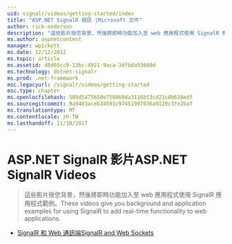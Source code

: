 ```yaml
---
uid: signalr/videos/getting-started/index
title: "ASP.NET SignalR 視訊 |Microsoft 文件"
author: rick-anderson
description: "這些影片授您背景，然後將即時功能加入至 web 應用程式使用 SignalR 應用程式範例。"
ms.author: aspnetcontent
manager: wpickett
ms.date: 12/12/2012
ms.topic: article
ms.assetid: d8d03cc9-13bc-4921-9aca-3dfbda53660d
ms.technology: dotnet-signalr
ms.prod: .net-framework
msc.legacyurl: /signalr/videos/getting-started
msc.type: chapter
ms.openlocfilehash: 509d5475650e758960da3116b53cd21c0b628edf
ms.sourcegitcommit: 9a9483aceb34591c97451997036a9120c3fe2baf
ms.translationtype: MT
ms.contentlocale: zh-TW
ms.lasthandoff: 11/10/2017
---
```

<a name="aspnet-signalr-videos"></a><span data-ttu-id="61aea-103">ASP.NET SignalR 影片</span><span class="sxs-lookup"><span data-stu-id="61aea-103">ASP.NET SignalR Videos</span></span>
====================
> <span data-ttu-id="61aea-104">這些影片授您背景，然後將即時功能加入至 web 應用程式使用 SignalR 應用程式範例。</span><span class="sxs-lookup"><span data-stu-id="61aea-104">These videos give you background and application examples for using SignalR to add real-time functionality to web applications.</span></span>


- [<span data-ttu-id="61aea-105">SignalR 和 Web 通訊端</span><span class="sxs-lookup"><span data-stu-id="61aea-105">SignalR and Web Sockets</span></span>](signalr-and-web-sockets.md)
